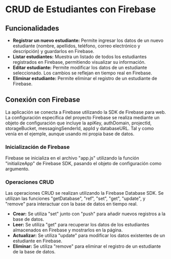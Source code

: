 # CRUD de Estudiantes con Firebase

## Funcionalidades

- **Registrar un nuevo estudiante:** Permite ingresar los datos de un nuevo estudiante (nombre, apellidos, teléfono, correo electrónico y descripción) y guardarlos en Firebase.
- **Listar estudiantes:** Muestra un listado de todos los estudiantes registrados en Firebase, permitiendo visualizar su información.
- **Editar estudiante:** Permite modificar los datos de un estudiante seleccionado. Los cambios se reflejan en tiempo real en Firebase.
- **Eliminar estudiante:** Permite eliminar el registro de un estudiante de Firebase.

## Conexión con Firebase

La aplicación se conecta a Firebase utilizando la SDK de Firebase para web. La configuración específica del proyecto Firebase se realiza mediante un objeto de configuración que incluye la apiKey, authDomain, projectId, storageBucket, messagingSenderId, appId y databaseURL. Tal y como venía en el ejemple, aunque usando mi propia base de datos.

### Inicialización de Firebase

Firebase se inicializa en el archivo "app.js" utilizando la función "initializeApp" de Firebase SDK, pasando el objeto de configuración como argumento.

### Operaciones CRUD

Las operaciones CRUD se realizan utilizando la Firebase Database SDK. Se utilizan las funciones "getDatabase", "ref", "set", "get", "update", y "remove" para interactuar con la base de datos en tiempo real.

- **Crear:** Se utiliza "set" junto con "push" para añadir nuevos registros a la base de datos.
- **Leer:** Se utiliza "get" para recuperar los datos de los estudiantes almacenados en Firebase y mostrarlos en la página.
- **Actualizar:** Se utiliza "update" para modificar los datos existentes de un estudiante en Firebase.
- **Eliminar:** Se utiliza "remove" para eliminar el registro de un estudiante de la base de datos.